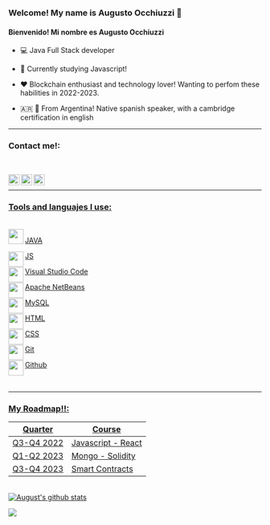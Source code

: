 ### Welcome! My name is Augusto Occhiuzzi 👋
#### Bienvenido! Mi nombre es Augusto Occhiuzzi 

- :computer: Java Full Stack developer

- 📖 Currently studying Javascript!

- ❤️ Blockchain enthusiast and technology lover! Wanting to perfom these habilities in 2022-2023.

- 🇦🇷 🏴󠁧󠁢󠁥󠁮󠁧󠁿 From Argentina! Native spanish speaker, with a cambridge certification in english

---

### Contact me!:

<br>
<div align= "center">
<a href=https://www.linkedin.com/in/augusto-occhiuzzi-b06640160/><img align="left" alt="LinkedIn" width="22px" src="https://cdn.worldvectorlogo.com/logos/linkedin-icon-2.svg"/>

<a href= https://www.instagram.com/augustoocchiuzzi/><img align="left" alt="Instagram" width="22px" src="https://1000marcas.net/wp-content/uploads/2019/11/Instagram-logo.png"/>

<a href= https://www.facebook.com/augusto.remolomas/><img align="left" alt="Facebook" width="22px" src="https://cdn.jsdelivr.net/npm/simple-icons@3.13.0/icons/facebook.svg"/>
</div>
<br />

---

### Tools and languajes I use:

<br />
<a href= https://www.oracle.com/java/technologies/downloads/><img align="left" src="https://cdn.jsdelivr.net/npm/simple-icons@3.13.0/icons/java.svg" width="30" height="30" /><p>JAVA</p>

<a href= https://www.javascript.com /><img align="left" src="https://cdn.jsdelivr.net/npm/simple-icons@3.13.0/icons/javascript.svg" width="30" height="30" /><p>JS</p>

<a href= https://code.visualstudio.com/><img align="left" src="https://cdn.jsdelivr.net/npm/simple-icons@3.13.0/icons/visualstudio.svg" width="30" height="30" /><p>Visual Studio Code</p>

<a href= https://netbeans.apache.org/><img align="left" src="https://cdn.jsdelivr.net/npm/simple-icons@3.13.0/icons/apachenetbeanside.svg" width="30" height="30"/><p>Apache NetBeans</p>

<a href= https://www.mysql.com/><img align="left" src="https://cdn.jsdelivr.net/npm/simple-icons@3.13.0/icons/mysql.svg" width="30" height="30" /><p>MySQL</p>

<a href= https://en.wikipedia.org/wiki/HTML><img align="left" src="https://cdn.jsdelivr.net/npm/simple-icons@3.13.0/icons/html5.svg" width="30" height="30"/><p>HTML</p>

<a href= https://en.wikipedia.org/wiki/CSS><img align="left" src="https://cdn.jsdelivr.net/npm/simple-icons@3.13.0/icons/css3.svg" width="30" height="30"/><p>CSS</p>

<a href= https://git-scm.com/><img align="left" src="https://cdn.jsdelivr.net/npm/simple-icons@3.13.0/icons/git.svg" width="30" height="30" /><p>Git</p>

<a href= https://github.com/><img align="left" src="https://cdn.jsdelivr.net/npm/simple-icons@3.13.0/icons/github.svg" width="30" height="30" /><p>Github</p>

<br />

 ---

### My Roadmap!!:
 
|Quarter|Course|
|---|---|
|Q3-Q4 2022|Javascript - React|
|Q1-Q2 2023|Mongo - Solidity|
|Q3-Q4 2023|Smart Contracts|
<br />
 <a href="https://github.com/augustoocch/github-readme-stats"><img align="center" src="https://github-readme-stats.vercel.app/api?username=augustoocch&show_icons=true&include_all_commits=true&theme=tokyonight&hide_border=true" alt="August's github stats" /></a> 
 
<a href="https://github.com/augustoocch/github-readme-stats"><img align="center" src="https://github-readme-stats.vercel.app/api/top-langs/?username=augustoocch&layout=compact&theme=tokyonight&hide_border=true" /></a> 
<br />
